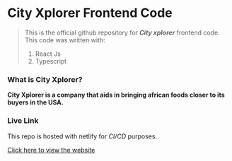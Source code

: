 # City Xplorer Frontend Code

> This is the official github repository for **_City xplorer_** frontend code. This code was written with:
>
> 1. React Js
> 2. Typescript

### What is City Xplorer?

**City Xplorer is a company that aids in bringing african foods closer to its buyers in the USA.**

### Live Link

This repo is hosted with netlify for _CI/CD_ purposes.

[Click here to view the website](https://lucent-sunshine-963b43.netlify.app/)
